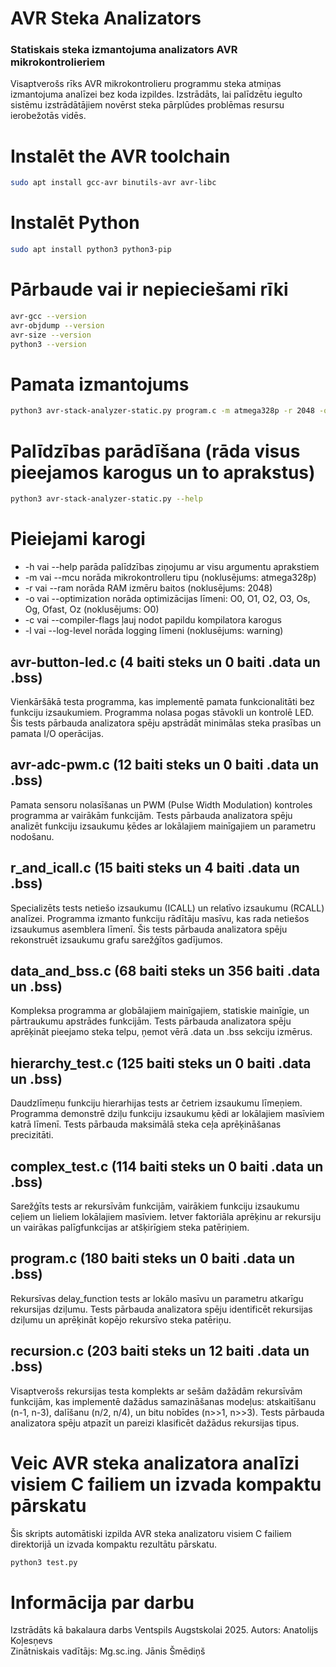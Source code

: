 # AVR Steka Analizators
### Statiskais steka izmantojuma analizators AVR mikrokontrolieriem
Visaptverošs rīks AVR mikrokontrolieru programmu steka atmiņas izmantojuma analīzei bez koda izpildes. Izstrādāts, lai palīdzētu iegulto sistēmu izstrādātājiem novērst steka pārplūdes problēmas resursu ierobežotās vidēs.

# Instalēt the AVR toolchain
```bash
sudo apt install gcc-avr binutils-avr avr-libc
```

# Instalēt Python
```bash
sudo apt install python3 python3-pip
```

# Pārbaude vai ir nepieciešami rīki
```bash
avr-gcc --version
avr-objdump --version
avr-size --version
python3 --version
```

# Pamata izmantojums
```bash
python3 avr-stack-analyzer-static.py program.c -m atmega328p -r 2048 -o O0
```

# Palīdzības parādīšana (rāda visus pieejamos karogus un to aprakstus)
```bash
python3 avr-stack-analyzer-static.py --help
```

# Pieiejami karogi
* -h vai --help parāda palīdzības ziņojumu ar visu argumentu aprakstiem
* -m vai --mcu norāda mikrokontrolleru tipu (noklusējums: atmega328p)
* -r vai --ram norāda RAM izmēru baitos (noklusējums: 2048)
* -o vai --optimization norāda optimizācijas līmeni: O0, O1, O2, O3, Os, Og, Ofast, Oz (noklusējums: O0)
* -c vai --compiler-flags ļauj nodot papildu kompilatora karogus
* -l vai --log-level norāda logging līmeni (noklusējums: warning)

## avr-button-led.c (4 baiti steks un 0 baiti .data un .bss)
Vienkāršākā testa programma, kas implementē pamata funkcionalitāti bez funkciju izsaukumiem. Programma nolasa pogas stāvokli un kontrolē LED. Šis tests pārbauda analizatora spēju apstrādāt minimālas steka prasības un pamata I/O operācijas.

## avr-adc-pwm.c (12 baiti steks un 0 baiti .data un .bss)
Pamata sensoru nolasīšanas un PWM (Pulse Width Modulation) kontroles programma ar vairākām funkcijām. Tests pārbauda analizatora spēju analizēt funkciju izsaukumu ķēdes ar lokālajiem mainīgajiem un parametru nodošanu.

## r_and_icall.c (15 baiti steks un 4 baiti .data un .bss)
Specializēts tests netiešo izsaukumu (ICALL) un relatīvo izsaukumu (RCALL) analīzei. Programma izmanto funkciju rādītāju masīvu, kas rada netiešos izsaukumus asemblera līmenī. Šis tests pārbauda analizatora spēju rekonstruēt izsaukumu grafu sarežģītos gadījumos.

## data_and_bss.c (68 baiti steks un 356 baiti .data un .bss)
Kompleksa programma ar globālajiem mainīgajiem, statiskie mainīgie, un pārtraukumu apstrādes funkcijām. Tests pārbauda analizatora spēju aprēķināt pieejamo steka telpu, ņemot vērā .data un .bss sekciju izmērus.

## hierarchy_test.c (125 baiti steks un 0 baiti .data un .bss)
Daudzlīmeņu funkciju hierarhijas tests ar četriem izsaukumu līmeņiem. Programma demonstrē dziļu funkciju izsaukumu ķēdi ar lokālajiem masīviem katrā līmenī. Tests pārbauda maksimālā steka ceļa aprēķināšanas precizitāti.

## complex_test.c (114 baiti steks un 0 baiti .data un .bss)
Sarežģīts tests ar rekursīvām funkcijām, vairākiem funkciju izsaukumu ceļiem un lieliem lokālajiem masīviem. Ietver faktoriāla aprēķinu ar rekursiju un vairākas palīgfunkcijas ar atšķirīgiem steka patēriņiem.

## program.c (180 baiti steks un 0 baiti .data un .bss)
Rekursīvas delay_function tests ar lokālo masīvu un parametru atkarīgu rekursijas dziļumu. Tests pārbauda analizatora spēju identificēt rekursijas dziļumu un aprēķināt kopējo rekursīvo steka patēriņu.

## recursion.c (203 baiti steks un 12 baiti .data un .bss)
Visaptverošs rekursijas testa komplekts ar sešām dažādām rekursīvām funkcijām, kas implementē dažādus samazināšanas modeļus: atskaitīšanu (n-1, n-3), dalīšanu (n/2, n/4), un bitu nobīdes (n>>1, n>>3). Tests pārbauda analizatora spēju atpazīt un pareizi klasificēt dažādus rekursijas tipus.

# Veic AVR steka analizatora analīzi visiem C failiem un izvada kompaktu pārskatu
Šis skripts automātiski izpilda AVR steka analizatoru visiem C failiem direktorijā un izvada kompaktu rezultātu pārskatu.
```bash
python3 test.py
```

# Informācija par darbu
Izstrādāts kā bakalaura darbs Ventspils Augstskolai 2025.
Autors: Anatolijs Koļesņevs  
Zinātniskais vadītājs: Mg.sc.ing. Jānis Šmēdiņš  
